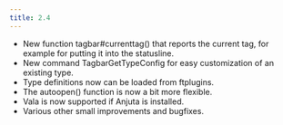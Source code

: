 ```yaml
---
title: 2.4
---
```


- New function tagbar#currenttag() that reports the current tag, for example
  for putting it into the statusline.
- New command TagbarGetTypeConfig for easy customization of an existing type.
- Type definitions now can be loaded from ftplugins.
- The autoopen() function is now a bit more flexible.
- Vala is now supported if Anjuta is installed.
- Various other small improvements and bugfixes.

